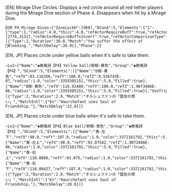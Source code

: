 [EN] Mirage Dive Circles: Displays a red circle around all red tether players during the Mirage Dive section of Phase 4. Disappears when hit by a Mirage Dive.
```
DSR P4 Mirage Dives~{"ZoneLockH":[968],"DCond":5,"Elements":{"1":{"type":1,"radius":4.0,"thicc":4.0,"refActorRequireBuff":true,"refActorBuffId":[2776,3131],"refActorRequireBuffsInvert":true,"refActorComparisonType":1}},"UseTriggers":true,"Triggers":[{"Type":2,"Duration":30.0,"Match":"You suffer the effect of Bleeding.","MatchDelay":30.0}],"Phase":2}
```

[EN, JP] Places circle under yellow balls when it's safe to take them.
```
~Lv2~{"Name":"◆絶竜詩【P4】Yellow ball/邪眼-黄色","Group":"◆絶竜詩【P4】","DCond":5,"ElementsL":[{"Name":"D側-黄色","refX":83.116356,"refY":100.0,"refZ":9.536743E-07,"radius":1.0,"color":3355505151,"thicc":5.0,"Filled":true},{"Name":"B側-黄色","refX":116.91488,"refY":100.0,"refZ":1.9073486E-06,"radius":1.0,"color":3355505151,"thicc":5.0,"Filled":true}],"UseTriggers":true,"Triggers":[{"Type":2,"Duration":2.0,"Match":"オルシュファンの「盟友の想い」","MatchIntl":{"En":"Haurchefant uses Soul of Friendship."},"MatchDelay":22.0}]}
```

[EN, JP] Places circle under blue balls when it's safe to take them.
```
~Lv2~{"Name":"◆絶竜詩【P4】Blue ball/邪眼-青色","Group":"◆絶竜詩【P4】","DCond":5,"ElementsL":[{"Name":"青-左下","refX":90.0,"refY":107.0,"radius":1.0,"color":3372161792,"thicc":5.0,"Filled":true},{"Name":"青-左上","refX":90.0,"refY":93.07542,"refZ":1.9073486E-06,"radius":1.0,"color":3372161792,"thicc":5.0,"Filled":true},{"Name":"青-右上","refX":110.0889,"refY":93.075,"radius":1.0,"color":3372161792,"thicc":5.0,"Filled":true},{"Name":"青-右下","refX":110.08427,"refY":107.0,"radius":1.0,"color":3372161792,"thicc":5.0,"Filled":true}],"UseTriggers":true,"Triggers":[{"Type":2,"Duration":2.0,"Match":"オルシュファンの「盟友の想い」","MatchIntl":{"En":"Haurchefant uses Soul of Friendship."},"MatchDelay":28.0}]}
```

